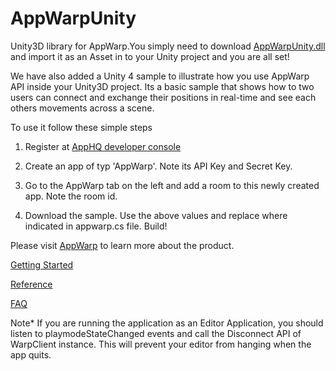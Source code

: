 AppWarpUnity
============

Unity3D library for AppWarp.You simply need to download [AppWarpUnity.dll](https://github.com/shephertz/AppWarpUnity/blob/master/v1.0/AppWarpUnity.dll?raw=true) and import it as an Asset in to your Unity project 
and you are all set!

We have also added a Unity 4 sample to illustrate how you use AppWarp API inside your Unity3D project. Its a basic sample
that shows how to two users can connect and exchange their positions in real-time and see each others movements across a
scene. 

To use it follow these simple steps

1) Register at [AppHQ developer console](https://apphq.shephertz.com/register?appwarp=true)

2) Create an app of typ 'AppWarp'. Note its API Key and Secret Key.

3) Go to the AppWarp tab on the left and add a room to this newly created app. Note the room id.

4) Download the sample. Use the above values and replace where indicated in appwarp.cs file. Build!


Please visit [AppWarp](http://appwarp.shephertz.com/) to learn more about the product.

[Getting Started](https://github.com/shephertz/AppWarp_WP7_SDK_DLL/wiki/Getting-Started)

[Reference](https://github.com/shephertz/AppWarp_WP7_SDK_DLL/wiki/Reference)

[FAQ](https://github.com/shephertz/AppWarp_JAVA_SDK_JAR/wiki/FAQ)

Note* If you are running the application as an Editor Application, you should listen to playmodeStateChanged events
and call the Disconnect API of WarpClient instance. This will prevent your editor from hanging when the app quits.
